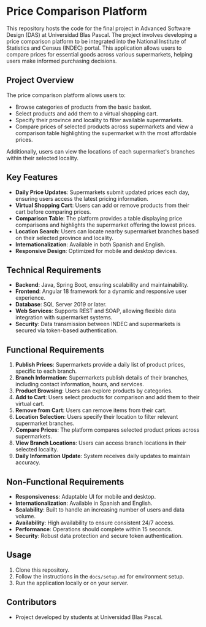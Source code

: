 # Price Comparison Platform

This repository hosts the code for the final project in Advanced Software Design (DAS) at Universidad Blas Pascal. The project involves developing a price comparison platform to be integrated into the National Institute of Statistics and Census (INDEC) portal. This application allows users to compare prices for essential goods across various supermarkets, helping users make informed purchasing decisions.

## Project Overview

The price comparison platform allows users to:
- Browse categories of products from the basic basket.
- Select products and add them to a virtual shopping cart.
- Specify their province and locality to filter available supermarkets.
- Compare prices of selected products across supermarkets and view a comparison table highlighting the supermarket with the most affordable prices.

Additionally, users can view the locations of each supermarket's branches within their selected locality.

## Key Features

- **Daily Price Updates**: Supermarkets submit updated prices each day, ensuring users access the latest pricing information.
- **Virtual Shopping Cart**: Users can add or remove products from their cart before comparing prices.
- **Comparison Table**: The platform provides a table displaying price comparisons and highlights the supermarket offering the lowest prices.
- **Location Search**: Users can locate nearby supermarket branches based on their selected province and locality.
- **Internationalization**: Available in both Spanish and English.
- **Responsive Design**: Optimized for mobile and desktop devices.

## Technical Requirements

- **Backend**: Java, Spring Boot, ensuring scalability and maintainability.
- **Frontend**: Angular 18 framework for a dynamic and responsive user experience.
- **Database**: SQL Server 2019 or later.
- **Web Services**: Supports REST and SOAP, allowing flexible data integration with supermarket systems.
- **Security**: Data transmission between INDEC and supermarkets is secured via token-based authentication.

## Functional Requirements

1. **Publish Prices**: Supermarkets provide a daily list of product prices, specific to each branch.
2. **Branch Information**: Supermarkets publish details of their branches, including contact information, hours, and services.
3. **Product Browsing**: Users can explore products by categories.
4. **Add to Cart**: Users select products for comparison and add them to their virtual cart.
5. **Remove from Cart**: Users can remove items from their cart.
6. **Location Selection**: Users specify their location to filter relevant supermarket branches.
7. **Compare Prices**: The platform compares selected product prices across supermarkets.
8. **View Branch Locations**: Users can access branch locations in their selected locality.
9. **Daily Information Update**: System receives daily updates to maintain accuracy.

## Non-Functional Requirements

- **Responsiveness**: Adaptable UI for mobile and desktop.
- **Internationalization**: Available in Spanish and English.
- **Scalability**: Built to handle an increasing number of users and data volume.
- **Availability**: High availability to ensure consistent 24/7 access.
- **Performance**: Operations should complete within 15 seconds.
- **Security**: Robust data protection and secure token authentication.

## Usage

1. Clone this repository.
2. Follow the instructions in the `docs/setup.md` for environment setup.
3. Run the application locally or on your server.

## Contributors

- Project developed by students at Universidad Blas Pascal.